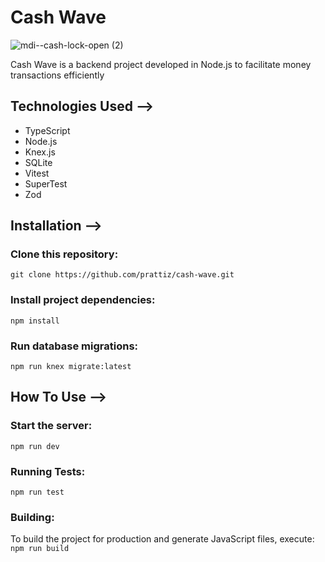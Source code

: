 # Cash Wave

![mdi--cash-lock-open (2)](https://github.com/Prattiz/Cash-Wave/assets/135062914/14618c7c-c197-49da-8c56-6e18c6fd2df5)


Cash Wave is a backend project developed in Node.js to facilitate money transactions efficiently 

## Technologies Used -->
- TypeScript
- Node.js
- Knex.js
- SQLite
- Vitest
- SuperTest
- Zod

## Installation -->

### Clone this repository:

`git clone https://github.com/prattiz/cash-wave.git `

### Install project dependencies:

`npm install`

### Run database migrations:

`npm run knex migrate:latest`

## How To Use -->

### Start the server:

`npm run dev`

### Running Tests:

`npm run test`

### Building:
To build the project for production and generate JavaScript files, execute:
`npm run build`
